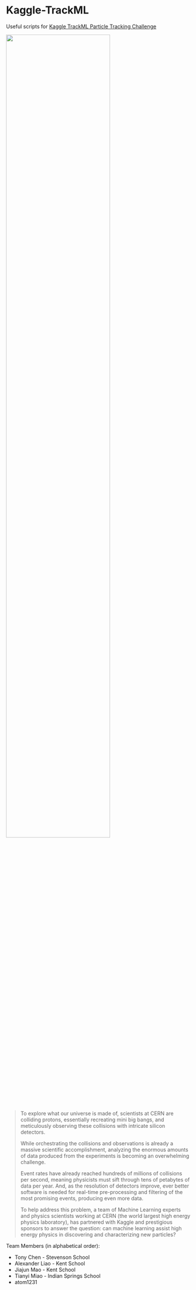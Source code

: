 # Kaggle-TrackML

Useful scripts for [Kaggle TrackML Particle Tracking Challenge](https://www.kaggle.com/c/trackml-particle-identification)

<img src="https://storage.googleapis.com/kaggle-media/competitions/CERN/cern_graphic.png" width="75%">

> To explore what our universe is made of, scientists at CERN are colliding protons, essentially recreating mini big bangs, and meticulously observing these collisions with intricate silicon detectors.
> 
> While orchestrating the collisions and observations is already a massive scientific accomplishment, analyzing the enormous amounts of data produced from the experiments is becoming an overwhelming challenge.
> 
> Event rates have already reached hundreds of millions of collisions per second, meaning physicists must sift through tens of petabytes of data per year. And, as the resolution of detectors improve, ever better software is needed for real-time pre-processing and filtering of the most promising events, producing even more data.
> 
> To help address this problem, a team of Machine Learning experts and physics scientists working at CERN (the world largest high energy physics laboratory), has partnered with Kaggle and prestigious sponsors to answer the question: can machine learning assist high energy physics in discovering and characterizing new particles?



Team Members (in alphabetical order):
- Tony Chen - Stevenson School
- Alexander Liao - Kent School
- Jiajun Mao - Kent School
- Tianyi Miao - Indian Springs School
- atom1231
